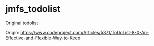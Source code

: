 # jmfs_todolist
Original todolist

Origin: https://www.codeproject.com/Articles/5371/ToDoList-8-0-An-Effective-and-Flexible-Way-to-Keep
